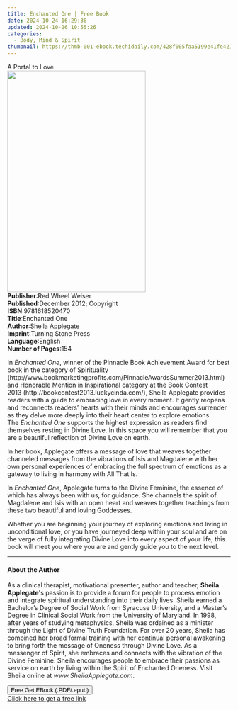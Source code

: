 ```yaml
---
title: Enchanted One | Free Book
date: 2024-10-24 16:29:36
updated: 2024-10-26 10:55:26
categories:
  - Body, Mind & Spirit
thumbnail: https://thmb-001-ebook.techidaily.com/428f005faa5199e41fe42175d02375adf1548d268e7785940590e0f408dc3e2e.jpg
---
```

<main id="book-container">
  <div class="flex flex-col">
    <div class="book-brief flex-1 py-6 px-4 sm:p-6 md:py-10 md:px-8">
      <!-- brief-->
      <div class="book-brief-main">A Portal to Love</div>
    </div>
    <div
      class="book-meta-info flex-1 grid gap-4 col-start-1 col-end-3 row-start-1 sm:mb-6 sm:grid-cols-4 lg:gap-6 lg:col-start-2 lg:row-end-6 lg:row-span-6 lg:mb-0"
    >
      <div
        class="book-meta-info-left place-content-center mt-4 p-4 text-sm leading-6 col-start-2 col-span-2 dark:text-slate-400"
      >
        <img
          class="w-full h-500 object-cover rounded-lg sm:h-255 sm:col-span-2 lg:col-span-full"
          src="https://img-001-ebook.techidaily.com/08ab50165d0653644f168b582281d98a0c1bf7d7ffe355788e384415b1a3969c.jpg"
          alt=""
          width="312"
          height="500"
        />
      </div>
      <div
        class="book-meta-info-right mt-2 col-start-1 row-start-2 col-span-3 self-center"
      >
        <!-- meta data  -->
        <div class="flex flex-col px-4 md:px-8">
          <div class="flex-1">
            <strong>Publisher</strong>:<span class="px-2"
              >Red Wheel Weiser</span
            >
          </div>
          <div class="flex-1">
            <strong>Published</strong>:<span class="px-2"
              >December 2012; Copyright</span
            >
          </div>
          <div class="flex-1">
            <strong>ISBN</strong>:<span class="px-2">9781618520470</span>
          </div>
          <div class="flex-1">
            <strong>Title</strong>:<span class="px-2">Enchanted One</span>
          </div>
          <div class="flex-1">
            <strong>Author</strong>:<span class="px-2">Sheila Applegate</span>
          </div>
          <div class="flex-1">
            <strong>Imprint</strong>:<span class="px-2"
              >Turning Stone Press</span
            >
          </div>
          <div class="flex-1">
            <strong>Language</strong>:<span class="px-2">English</span>
          </div>
          <div class="flex-1">
            <strong>Number of Pages</strong>:<span class="px-2">154</span>
          </div>
        </div>
      </div>
    </div>
    <div class="book-description flex-1 py-6 px-4 sm:p-6 md:py-10 md:px-8">
      <div class="book-description-main">
        <div accordion-content="" id="description">
          <p>
            In&nbsp;<i>Enchanted One</i>, winner of the Pinnacle Book
            Achievement Award for best book in the category of Spirituality
            (http://www.bookmarketingprofits.com/PinnacleAwardsSummer2013.html)
            and Honorable Mention in Inspirational category at the Book Contest
            2013&nbsp;(http://bookcontest2013.luckycinda.com/),&nbsp;Sheila
            Applegate provides readers with a guide to embracing love in every
            moment. It gently reopens and reconnects readers’ hearts with their
            minds and encourages surrender as they delve more deeply into their
            heart center to explore emotions. The&nbsp;<i>Enchanted One</i
            >&nbsp;supports the highest expression as readers find themselves
            resting in Divine Love. In this space you will remember that you are
            a beautiful reflection of Divine Love on earth.
          </p>
          <p>
            In her book, Applegate offers a message of love that weaves together
            channeled messages from the vibrations of Isis and Magdalene with
            her own personal experiences of embracing the full spectrum of
            emotions as a gateway to living in harmony with All That Is.
          </p>
          <p></p>
          <p>
            In&nbsp;<i>Enchanted One</i>, Applegate turns to the Divine
            Feminine, the essence of which has always been with us, for
            guidance. She channels the spirit of Magdalene and Isis with an open
            heart and weaves together teachings from these two beautiful and
            loving Goddesses.
          </p>
          <p>
            Whether you are beginning your journey of exploring emotions and
            living in unconditional love, or you have journeyed deep within your
            soul and are on the verge of fully integrating Divine Love into
            every aspect of your life, this book will meet you where you are and
            gently guide you to the next level.
          </p>
        </div>
        <div class="accordion-fader"></div>
      </div>
    </div>
    <div class="book-excerpts flex-1 py-6 px-4 sm:p-6 md:py-10 md:px-8">
      <!-- excerpts-->
      <div class="book-excerpts-main">
        <hr />
        <h4 class="placeholder placeholder-heading">
          <span>About the Author</span>
        </h4>
        <p></p>
        <p>
          As a clinical therapist, motivational presenter, author and teacher,
          <b>Sheila Applegate</b>'s passion is to provide a forum for people to
          process emotion and integrate spiritual understanding into their daily
          lives.&nbsp;Sheila earned a Bachelor’s Degree of Social Work from
          Syracuse University, and a Master’s Degree in Clinical Social Work
          from the University of Maryland. In 1998, after years of studying
          metaphysics, Sheila was ordained as a minister through the Light of
          Divine Truth Foundation.&nbsp;For over 20 years, Sheila has combined
          her broad formal training with her continual personal awakening to
          bring forth the message of Oneness through Divine Love. As a messenger
          of Spirit, she embraces and connects with the vibration of the Divine
          Feminine. Sheila encourages people to embrace their passions as
          service on earth by living within the Spirit of Enchanted
          Oneness.&nbsp;Visit Sheila online at<i> www.SheilaApplegate.com</i>.
        </p>
        <p></p>
      </div>
    </div>
    <div
      class="book-about-author flex-1 py-6 px-4 sm:p-6 md:py-10 md:px-8"
    ></div>
    <div class="book-free-get flex-1 py-6 px-4 sm:p-6 md:py-10 md:px-8">
      <button
        id="btn-free-get"
        class="bg-blue-500 hover:bg-blue-700 text-white font-bold py-2 px-4 rounded"
      >
        Free Get EBook (.PDF/.epub)
      </button>
      <div id="countdown-display" class="px-2 text-lg mt-2"></div>
      <a
        id="free-link"
        class="hidden bg-blue-500 hover:bg-blue-700 text-white font-bold py-2 px-4 rounded"
        href="https://www.ebooks.com/en-us/book/1124117/enchanted-one/sheila-applegate/"
        target="_blank"
        >Click here to get a free link</a
      >
    </div>
    <script>
      let countdownTime = 0;
      let countdownInterval = null;
      document
        .getElementById('btn-free-get')
        .addEventListener('click', startCountdown);
      function startCountdown() {
        countdownTime = new Date().getTime() + 60000 * 3;
        countdownInterval = setInterval(updateCountdown, 1000);
        document.getElementById('btn-free-get').disabled = true;
        document
          .getElementById('btn-free-get')
          .classList.add('bg-gray-500', 'cursor-not-allowed');
      }
      function updateCountdown() {
        let currentTime = new Date().getTime();
        let timeLeft = countdownTime - currentTime;
        let secondsLeft = Math.floor(timeLeft / 1000);
        document.getElementById('countdown-display').innerHTML =
          `Remaining time: ${secondsLeft} seconds.`;
        if (secondsLeft <= 0) {
          clearInterval(countdownInterval);
          document.getElementById('btn-free-get').classList.add('hidden');
          document.getElementById('free-link').classList.remove('hidden');
          document.getElementById('countdown-display').innerHTML = '';
        }
      }
    </script>
  </div>
</main>
